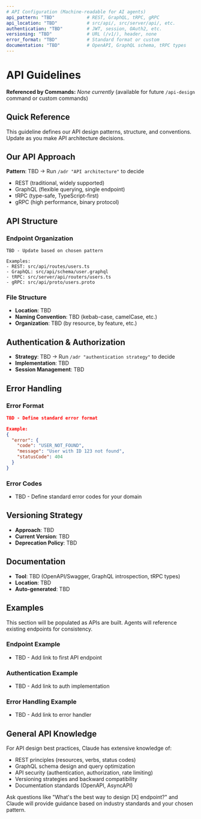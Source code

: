 ```yaml
---
# API Configuration (Machine-readable for AI agents)
api_pattern: "TBD"            # REST, GraphQL, tRPC, gRPC
api_location: "TBD"           # src/api/, src/server/api/, etc.
authentication: "TBD"         # JWT, session, OAuth2, etc.
versioning: "TBD"             # URL (/v1/), header, none
error_format: "TBD"           # Standard format or custom
documentation: "TBD"          # OpenAPI, GraphQL schema, tRPC types
---
```


# API Guidelines

**Referenced by Commands:** _None currently_ (available for future `/api-design` command or custom commands)

## Quick Reference

This guideline defines our API design patterns, structure, and conventions. Update as you make API architecture decisions.

## Our API Approach

**Pattern**: TBD → Run `/adr "API architecture"` to decide

- REST (traditional, widely supported)
- GraphQL (flexible querying, single endpoint)
- tRPC (type-safe, TypeScript-first)
- gRPC (high performance, binary protocol)

## API Structure

### Endpoint Organization
```
TBD - Update based on chosen pattern

Examples:
- REST: src/api/routes/users.ts
- GraphQL: src/api/schema/user.graphql
- tRPC: src/server/api/routers/users.ts
- gRPC: src/api/proto/users.proto
```

### File Structure
- **Location**: TBD
- **Naming Convention**: TBD (kebab-case, camelCase, etc.)
- **Organization**: TBD (by resource, by feature, etc.)

## Authentication & Authorization

- **Strategy**: TBD → Run `/adr "authentication strategy"` to decide
- **Implementation**: TBD
- **Session Management**: TBD

## Error Handling

### Error Format
```json
TBD - Define standard error format

Example:
{
  "error": {
    "code": "USER_NOT_FOUND",
    "message": "User with ID 123 not found",
    "statusCode": 404
  }
}
```

### Error Codes
- TBD - Define standard error codes for your domain

## Versioning Strategy

- **Approach**: TBD
- **Current Version**: TBD
- **Deprecation Policy**: TBD

## Documentation

- **Tool**: TBD (OpenAPI/Swagger, GraphQL introspection, tRPC types)
- **Location**: TBD
- **Auto-generated**: TBD

## Examples

This section will be populated as APIs are built. Agents will reference existing endpoints for consistency.

### Endpoint Example
- TBD - Add link to first API endpoint

### Authentication Example
- TBD - Add link to auth implementation

### Error Handling Example
- TBD - Add link to error handler

## General API Knowledge

For API design best practices, Claude has extensive knowledge of:
- REST principles (resources, verbs, status codes)
- GraphQL schema design and query optimization
- API security (authentication, authorization, rate limiting)
- Versioning strategies and backward compatibility
- Documentation standards (OpenAPI, AsyncAPI)

Ask questions like "What's the best way to design [X] endpoint?" and Claude will provide guidance based on industry standards and your chosen pattern.
